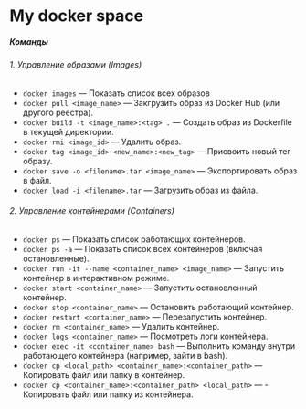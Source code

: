 # My docker space

##### Команды

###### 1. Управление образами (Images)
- `docker images` — Показать список всех образов
- `docker pull <image_name>` — Закгрузить образ из Docker Hub (или другого реестра).
- `docker build -t <image_name>:<tag> .` — Создать образ из Dockerfile в текущей директории.
- `docker rmi <image_id>` — Удалить образ.
- `docker tag <image_id> <new_name>:<new_tag>` — Присвоить новый тег образу.
- `docker save -o <filename>.tar <image_name>` — Экспортировать образ в файл.
- `docker load -i <filename>.tar` — Загрузить образ из файла.

###### 2. Управление контейнерами (Containers)
- `docker ps` — Показать список работающих контейнеров.
- `docker ps -a` — Показать список всех контейнеров (включая остановленные).
- `docker run -it --name <container_name> <image_name>` — Запустить контейнер в интерактивном режиме.
- `docker start <container_name>` — Запустить остановленный контейнер.
- `docker stop <container_name>` — Остановить работающий контейнер.
- `docker restart <container_name>` — Перезапустить контейнер.
- `docker rm <container_name>` — Удалить контейнер.
- `docker logs <container_name>` — Посмотреть логи контейнера.
- `docker exec -it <container_name> bash` — Выполнить команду внутри работающего контейнера (например, зайти в bash).
- `docker cp <local_path> <container_name>:<container_path>` — Копировать файл или папку в контейнер.
- `docker cp <container_name>:<container_path> <local_path>` — - Копировать файл или папку из контейнера.
